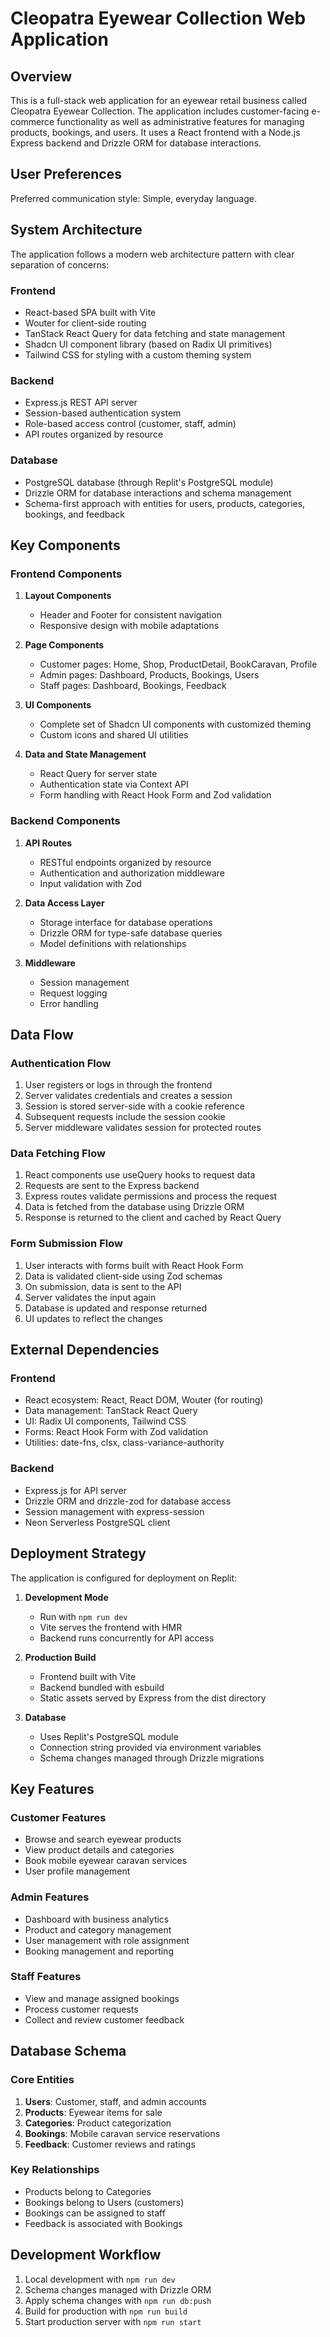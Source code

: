 # Cleopatra Eyewear Collection Web Application

## Overview
This is a full-stack web application for an eyewear retail business called Cleopatra Eyewear Collection. The application includes customer-facing e-commerce functionality as well as administrative features for managing products, bookings, and users. It uses a React frontend with a Node.js Express backend and Drizzle ORM for database interactions.

## User Preferences
Preferred communication style: Simple, everyday language.

## System Architecture
The application follows a modern web architecture pattern with clear separation of concerns:

### Frontend
- React-based SPA built with Vite
- Wouter for client-side routing
- TanStack React Query for data fetching and state management
- Shadcn UI component library (based on Radix UI primitives)
- Tailwind CSS for styling with a custom theming system

### Backend
- Express.js REST API server
- Session-based authentication system
- Role-based access control (customer, staff, admin)
- API routes organized by resource

### Database
- PostgreSQL database (through Replit's PostgreSQL module)
- Drizzle ORM for database interactions and schema management
- Schema-first approach with entities for users, products, categories, bookings, and feedback

## Key Components

### Frontend Components
1. **Layout Components**
   - Header and Footer for consistent navigation
   - Responsive design with mobile adaptations

2. **Page Components**
   - Customer pages: Home, Shop, ProductDetail, BookCaravan, Profile
   - Admin pages: Dashboard, Products, Bookings, Users
   - Staff pages: Dashboard, Bookings, Feedback

3. **UI Components**
   - Complete set of Shadcn UI components with customized theming
   - Custom icons and shared UI utilities

4. **Data and State Management**
   - React Query for server state
   - Authentication state via Context API
   - Form handling with React Hook Form and Zod validation

### Backend Components
1. **API Routes**
   - RESTful endpoints organized by resource
   - Authentication and authorization middleware
   - Input validation with Zod

2. **Data Access Layer**
   - Storage interface for database operations
   - Drizzle ORM for type-safe database queries
   - Model definitions with relationships

3. **Middleware**
   - Session management
   - Request logging
   - Error handling

## Data Flow

### Authentication Flow
1. User registers or logs in through the frontend
2. Server validates credentials and creates a session
3. Session is stored server-side with a cookie reference
4. Subsequent requests include the session cookie
5. Server middleware validates session for protected routes

### Data Fetching Flow
1. React components use useQuery hooks to request data
2. Requests are sent to the Express backend
3. Express routes validate permissions and process the request
4. Data is fetched from the database using Drizzle ORM
5. Response is returned to the client and cached by React Query

### Form Submission Flow
1. User interacts with forms built with React Hook Form
2. Data is validated client-side using Zod schemas
3. On submission, data is sent to the API
4. Server validates the input again
5. Database is updated and response returned
6. UI updates to reflect the changes

## External Dependencies

### Frontend
- React ecosystem: React, React DOM, Wouter (for routing)
- Data management: TanStack React Query
- UI: Radix UI components, Tailwind CSS
- Forms: React Hook Form with Zod validation
- Utilities: date-fns, clsx, class-variance-authority

### Backend
- Express.js for API server
- Drizzle ORM and drizzle-zod for database access
- Session management with express-session
- Neon Serverless PostgreSQL client

## Deployment Strategy
The application is configured for deployment on Replit:

1. **Development Mode**
   - Run with `npm run dev`
   - Vite serves the frontend with HMR
   - Backend runs concurrently for API access

2. **Production Build**
   - Frontend built with Vite
   - Backend bundled with esbuild
   - Static assets served by Express from the dist directory

3. **Database**
   - Uses Replit's PostgreSQL module
   - Connection string provided via environment variables
   - Schema changes managed through Drizzle migrations

## Key Features

### Customer Features
- Browse and search eyewear products
- View product details and categories
- Book mobile eyewear caravan services
- User profile management

### Admin Features
- Dashboard with business analytics
- Product and category management
- User management with role assignment
- Booking management and reporting

### Staff Features
- View and manage assigned bookings
- Process customer requests
- Collect and review customer feedback

## Database Schema

### Core Entities
1. **Users**: Customer, staff, and admin accounts
2. **Products**: Eyewear items for sale
3. **Categories**: Product categorization
4. **Bookings**: Mobile caravan service reservations
5. **Feedback**: Customer reviews and ratings

### Key Relationships
- Products belong to Categories
- Bookings belong to Users (customers)
- Bookings can be assigned to staff
- Feedback is associated with Bookings

## Development Workflow
1. Local development with `npm run dev`
2. Schema changes managed with Drizzle ORM
3. Apply schema changes with `npm run db:push`
4. Build for production with `npm run build`
5. Start production server with `npm run start`